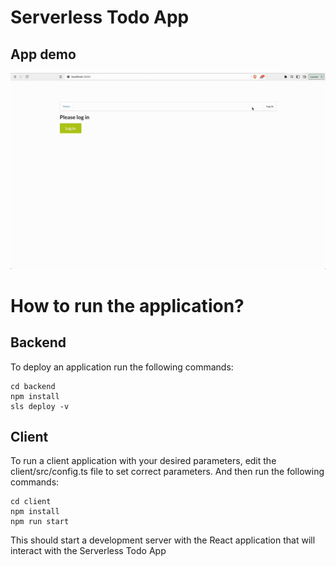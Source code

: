 # Serverless Todo App

## App demo

<img src="assets/demo.gif" alt="app_demo" width="800"/>

# How to run the application?

## Backend

To deploy an application run the following commands:

```
cd backend
npm install
sls deploy -v
```

## Client

To run a client application with your desired parameters, edit the client/src/config.ts file to set correct parameters. And then run the following commands:

```
cd client
npm install
npm run start
```

This should start a development server with the React application that will interact with the Serverless Todo App
